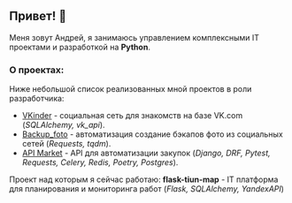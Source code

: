 ## Привет! 👋

Меня зовут Андрей, я занимаюсь управлением комплексными IT проектами и разработкой на **Python**.

### О проектах:

Ниже небольшой список реализованных мной проектов в роли разработчика:

- [VKinder](https://github.com/FFeV77/adpy-team-diplom) - социальная сеть для знакомств на базе VK.com
(*SQLAlchemy, vk_api*).
- [Backup_foto](https://github.com/FFeV77/Backup_foto_VK) - автоматизация создание бэкапов фото из социальных сетей 
(*Requests, tqdm*).
- [API Market](https://github.com/FFeV77/python-final-diplom) - API для автоматизации закупок 
(*Django, DRF, Pytest, Requests, Celery, Redis, Poetry, Postgres*).

Проект над которым я сейчас работаю: **flask-tiun-map** - IT платформа для планирования и мониторинга работ (*Flask, SQLAlchemy, YandexAPI*)
<!--
**FFeV77/FFeV77** is a ✨ _special_ ✨ repository because its `README.md` (this file) appears on your GitHub profile.

Here are some ideas to get you started:

- 🔭 I’m currently working on ...
- 🌱 I’m currently learning ...
- 👯 I’m looking to collaborate on ...
- 🤔 I’m looking for help with ...
- 💬 Ask me about ...
- 📫 How to reach me: ...
- 😄 Pronouns: ...
- ⚡ Fun fact: ...
-->
